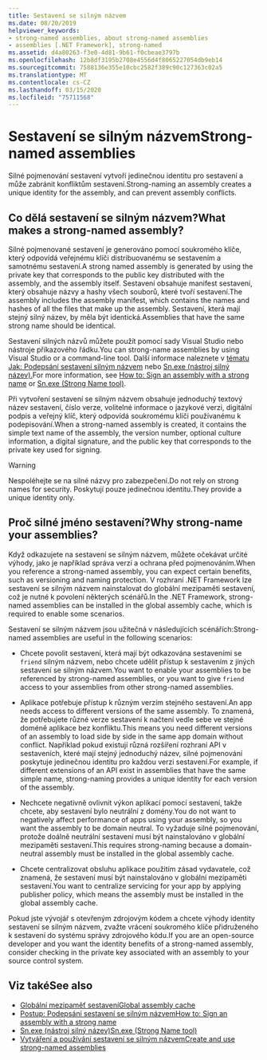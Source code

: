 ```yaml
---
title: Sestavení se silným názvem
ms.date: 08/20/2019
helpviewer_keywords:
- strong-named assemblies, about strong-named assemblies
- assemblies [.NET Framework], strong-named
ms.assetid: d4a80263-f3e0-4d81-9b61-f0cbeae3797b
ms.openlocfilehash: 12b8df3195b2708e4556d4f8065227054db9eb14
ms.sourcegitcommit: 7588136e355e10cbc2582f389c90c127363c02a5
ms.translationtype: MT
ms.contentlocale: cs-CZ
ms.lasthandoff: 03/15/2020
ms.locfileid: "75711568"
---
```

# <a name="strong-named-assemblies"></a><span data-ttu-id="8dd95-102">Sestavení se silným názvem</span><span class="sxs-lookup"><span data-stu-id="8dd95-102">Strong-named assemblies</span></span>

<span data-ttu-id="8dd95-103">Silné pojmenování sestavení vytvoří jedinečnou identitu pro sestavení a může zabránit konfliktům sestavení.</span><span class="sxs-lookup"><span data-stu-id="8dd95-103">Strong-naming an assembly creates a unique identity for the assembly, and can prevent assembly conflicts.</span></span>

## <a name="what-makes-a-strong-named-assembly"></a><span data-ttu-id="8dd95-104">Co dělá sestavení se silným názvem?</span><span class="sxs-lookup"><span data-stu-id="8dd95-104">What makes a strong-named assembly?</span></span>

<span data-ttu-id="8dd95-105">Silné pojmenované sestavení je generováno pomocí soukromého klíče, který odpovídá veřejnému klíči distribuovanému se sestavením a samotnému sestavení.</span><span class="sxs-lookup"><span data-stu-id="8dd95-105">A strong named assembly is generated by using the private key that corresponds to the public key distributed with the assembly, and the assembly itself.</span></span> <span data-ttu-id="8dd95-106">Sestavení obsahuje manifest sestavení, který obsahuje názvy a hashy všech souborů, které tvoří sestavení.</span><span class="sxs-lookup"><span data-stu-id="8dd95-106">The assembly includes the assembly manifest, which contains the names and hashes of all the files that make up the assembly.</span></span> <span data-ttu-id="8dd95-107">Sestavení, která mají stejný silný název, by měla být identická.</span><span class="sxs-lookup"><span data-stu-id="8dd95-107">Assemblies that have the same strong name should be identical.</span></span>

<span data-ttu-id="8dd95-108">Sestavení silných názvů můžete použít pomocí sady Visual Studio nebo nástroje příkazového řádku.</span><span class="sxs-lookup"><span data-stu-id="8dd95-108">You can strong-name assemblies by using Visual Studio or a command-line tool.</span></span> <span data-ttu-id="8dd95-109">Další informace naleznete v [tématu Jak: Podepsání sestavení silným názvem](sign-strong-name.md) nebo [Sn.exe (nástroj silný název).](../../framework/tools/sn-exe-strong-name-tool.md)</span><span class="sxs-lookup"><span data-stu-id="8dd95-109">For more information, see [How to: Sign an assembly with a strong name](sign-strong-name.md) or [Sn.exe (Strong Name tool)](../../framework/tools/sn-exe-strong-name-tool.md).</span></span>

<span data-ttu-id="8dd95-110">Při vytvoření sestavení se silným názvem obsahuje jednoduchý textový název sestavení, číslo verze, volitelné informace o jazykové verzi, digitální podpis a veřejný klíč, který odpovídá soukromému klíči používanému k podepisování.</span><span class="sxs-lookup"><span data-stu-id="8dd95-110">When a strong-named assembly is created, it contains the simple text name of the assembly, the version number, optional culture information, a digital signature, and the public key that corresponds to the private key used for signing.</span></span>

> [!WARNING]
> <span data-ttu-id="8dd95-111">Nespoléhejte se na silné názvy pro zabezpečení.</span><span class="sxs-lookup"><span data-stu-id="8dd95-111">Do not rely on strong names for security.</span></span> <span data-ttu-id="8dd95-112">Poskytují pouze jedinečnou identitu.</span><span class="sxs-lookup"><span data-stu-id="8dd95-112">They provide a unique identity only.</span></span>

## <a name="why-strong-name-your-assemblies"></a><span data-ttu-id="8dd95-113">Proč silné jméno sestavení?</span><span class="sxs-lookup"><span data-stu-id="8dd95-113">Why strong-name your assemblies?</span></span>

<span data-ttu-id="8dd95-114">Když odkazujete na sestavení se silným názvem, můžete očekávat určité výhody, jako je například správa verzí a ochrana před pojmenováním.</span><span class="sxs-lookup"><span data-stu-id="8dd95-114">When you reference a strong-named assembly, you can expect certain benefits, such as versioning and naming protection.</span></span> <span data-ttu-id="8dd95-115">V rozhraní .NET Framework lze sestavení se silným názvem nainstalovat do globální mezipaměti sestavení, což je nutné k povolení některých scénářů.</span><span class="sxs-lookup"><span data-stu-id="8dd95-115">In the .NET Framework, strong-named assemblies can be installed in the global assembly cache, which is required to enable some scenarios.</span></span>

<span data-ttu-id="8dd95-116">Sestavení se silným názvem jsou užitečná v následujících scénářích:</span><span class="sxs-lookup"><span data-stu-id="8dd95-116">Strong-named assemblies are useful in the following scenarios:</span></span>

- <span data-ttu-id="8dd95-117">Chcete povolit sestavení, která mají být odkazována sestaveními se `friend` silným názvem, nebo chcete udělit přístup k sestavením z jiných sestavení se silným názvem.</span><span class="sxs-lookup"><span data-stu-id="8dd95-117">You want to enable your assemblies to be referenced by strong-named assemblies, or you want to give `friend` access to your assemblies from other strong-named assemblies.</span></span>

- <span data-ttu-id="8dd95-118">Aplikace potřebuje přístup k různým verzím stejného sestavení.</span><span class="sxs-lookup"><span data-stu-id="8dd95-118">An app needs access to different versions of the same assembly.</span></span> <span data-ttu-id="8dd95-119">To znamená, že potřebujete různé verze sestavení k načtení vedle sebe ve stejné doméně aplikace bez konfliktu.</span><span class="sxs-lookup"><span data-stu-id="8dd95-119">This means  you need different versions of an assembly to load side by side in the same app domain without conflict.</span></span> <span data-ttu-id="8dd95-120">Například pokud existují různá rozšíření rozhraní API v sestaveních, které mají stejný jednoduchý název, silné pojmenování poskytuje jedinečnou identitu pro každou verzi sestavení.</span><span class="sxs-lookup"><span data-stu-id="8dd95-120">For example, if different extensions of an API exist in assemblies that have the same simple name, strong-naming provides a unique identity for each version of the assembly.</span></span>

- <span data-ttu-id="8dd95-121">Nechcete negativně ovlivnit výkon aplikací pomocí sestavení, takže chcete, aby sestavení bylo neutrální z domény.</span><span class="sxs-lookup"><span data-stu-id="8dd95-121">You do not want to negatively affect performance of apps using your assembly, so you want the assembly to be domain neutral.</span></span> <span data-ttu-id="8dd95-122">To vyžaduje silné pojmenování, protože doálně neutrální sestavení musí být nainstalováno v globální mezipaměti sestavení.</span><span class="sxs-lookup"><span data-stu-id="8dd95-122">This requires strong-naming because a domain-neutral assembly must be installed in the global assembly cache.</span></span>

- <span data-ttu-id="8dd95-123">Chcete centralizovat obsluhu aplikace použitím zásad vydavatele, což znamená, že sestavení musí být nainstalováno v globální mezipaměti sestavení.</span><span class="sxs-lookup"><span data-stu-id="8dd95-123">You want to centralize servicing for your app by applying publisher policy, which means the assembly must be installed in the global assembly cache.</span></span>

<span data-ttu-id="8dd95-124">Pokud jste vývojář s otevřeným zdrojovým kódem a chcete výhody identity sestavení se silným názvem, zvažte vrácení soukromého klíče přidruženého k sestavení do systému správy zdrojového kódu.</span><span class="sxs-lookup"><span data-stu-id="8dd95-124">If you are an open-source developer and you want the identity benefits of a strong-named assembly, consider checking in the private key associated with an assembly to your source control system.</span></span>

## <a name="see-also"></a><span data-ttu-id="8dd95-125">Viz také</span><span class="sxs-lookup"><span data-stu-id="8dd95-125">See also</span></span>

- [<span data-ttu-id="8dd95-126">Globální mezipaměť sestavení</span><span class="sxs-lookup"><span data-stu-id="8dd95-126">Global assembly cache</span></span>](../../framework/app-domains/gac.md)
- [<span data-ttu-id="8dd95-127">Postup: Podepsání sestavení se silným názvem</span><span class="sxs-lookup"><span data-stu-id="8dd95-127">How to: Sign an assembly with a strong name</span></span>](sign-strong-name.md)
- [<span data-ttu-id="8dd95-128">Sn.exe (nástroj silný název)</span><span class="sxs-lookup"><span data-stu-id="8dd95-128">Sn.exe (Strong Name tool)</span></span>](../../framework/tools/sn-exe-strong-name-tool.md)
- [<span data-ttu-id="8dd95-129">Vytváření a používání sestavení se silným názvem</span><span class="sxs-lookup"><span data-stu-id="8dd95-129">Create and use strong-named assemblies</span></span>](create-use-strong-named.md)
